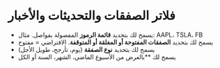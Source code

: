 # **فلاتر الصفقات والتحديثات والأخبار**

- يسمح لك بتحديد **قائمة الرموز** المفصولة بفواصل. مثال: AAPL، TSLA، FB
- يسمح لك بتحديد **الصفقات المفتوحة أو المغلقة أو المتوقفة**. الافتراضي = مفتوح
- يسمح لك بتحديد **نوع الصفقة** (يوم، تأرجح، طويل الأجل)
- يسمح لك **بالعرض من الأسبوع الماضي، الشهر، السنة أو الكل
